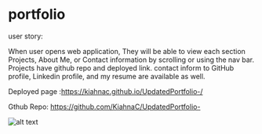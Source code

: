 # portfolio


user story:

When user opens web application, They will be able to view each section Projects, About Me, or Contact information by scrolling or using the nav bar. Projects have github repo and deployed link. contact inform to GitHub profile, Linkedin profile, and my resume are available as well.

 Deployed page :https://kiahnac.github.io/UpdatedPortfolio-/
 
Gthub Repo: https://github.com/KiahnaC/UpdatedPortfolio-

![alt text](https://github.com/KiahnaC/Updatedportfolio/blob/main/deployedportfolio.png?raw=true)






